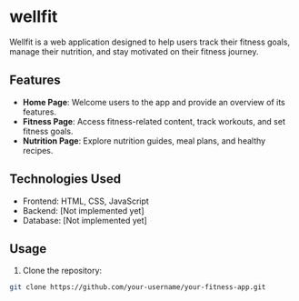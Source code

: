 # wellfit

Wellfit is a web application designed to help users track their fitness goals, manage their nutrition, and stay motivated on their fitness journey.

## Features

- **Home Page**: Welcome users to the app and provide an overview of its features.
- **Fitness Page**: Access fitness-related content, track workouts, and set fitness goals.
- **Nutrition Page**: Explore nutrition guides, meal plans, and healthy recipes.

## Technologies Used

- Frontend: HTML, CSS, JavaScript
- Backend: [Not implemented yet]
- Database: [Not implemented yet]

## Usage

1. Clone the repository:

```bash
git clone https://github.com/your-username/your-fitness-app.git
